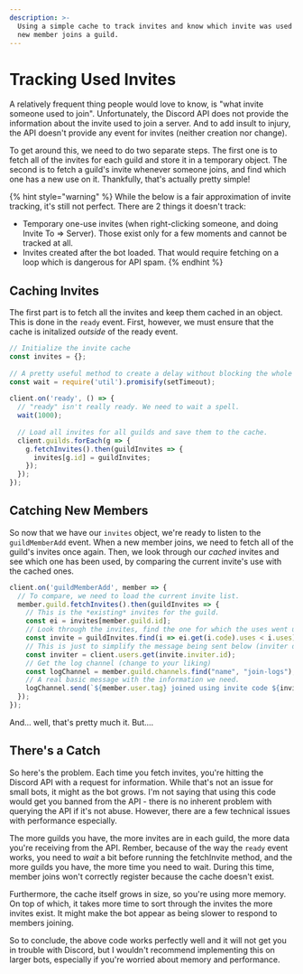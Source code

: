 ```yaml
---
description: >-
  Using a simple cache to track invites and know which invite was used when a
  new member joins a guild.
---
```


# Tracking Used Invites

A relatively frequent thing people would love to know, is "what invite someone used to join". Unfortunately, the Discord API does not provide the information about the invite used to join a server. And to add insult to injury, the API doesn't provide any event for invites \(neither creation nor change\).

To get around this, we need to do two separate steps. The first one is to fetch all of the invites for each guild and store it in a temporary object. The second is to fetch a guild's invite whenever someone joins, and find which one has a new use on it. Thankfully, that's actually pretty simple!

{% hint style="warning" %}
While the below is a fair approximation of invite tracking, it's still not perfect. There are 2 things it doesn't track: 

* Temporary one-use invites \(when right-clicking someone, and doing Invite To =&gt; Server\). Those exist only for a few moments and cannot be tracked at all.
* Invites created after the bot loaded. That would require fetching on a loop which is dangerous for API spam.
{% endhint %}

## Caching Invites

The first part is to fetch all the invites and keep them cached in an object. This is done in the `ready` event. First, however, we must ensure that the cache is initalized _outside_ of the ready event.

```javascript
// Initialize the invite cache
const invites = {};
 
// A pretty useful method to create a delay without blocking the whole script.
const wait = require('util').promisify(setTimeout);
 
client.on('ready', () => {
  // "ready" isn't really ready. We need to wait a spell.
  wait(1000);
 
  // Load all invites for all guilds and save them to the cache.
  client.guilds.forEach(g => {
    g.fetchInvites().then(guildInvites => {
      invites[g.id] = guildInvites;
    });
  });
});
```

## Catching New Members

So now that we have our `invites` object, we're ready to listen to the `guildMemberAdd` event. When a new member joins, we need to fetch all of the guild's invites once again. Then, we look through our _cached_ invites and see which one has been used, by comparing the current invite's use with the cached ones.

```javascript
client.on('guildMemberAdd', member => {
  // To compare, we need to load the current invite list.
  member.guild.fetchInvites().then(guildInvites => {
    // This is the *existing* invites for the guild.
    const ei = invites[member.guild.id];
    // Look through the invites, find the one for which the uses went up.
    const invite = guildInvites.find(i => ei.get(i.code).uses < i.uses);
    // This is just to simplify the message being sent below (inviter doesn't have a tag property)
    const inviter = client.users.get(invite.inviter.id);
    // Get the log channel (change to your liking)
    const logChannel = member.guild.channels.find("name", "join-logs");
    // A real basic message with the information we need. 
    logChannel.send(`${member.user.tag} joined using invite code ${invite.code} from ${inviter.tag}. Invite was used ${invite.uses} times since its creation.`);
  });
});
```

And... well, that's pretty much it. But....

## There's a Catch

So here's the problem. Each time you fetch invites, you're hitting the Discord API with a request for information. While that's not an issue for small bots, it might as the bot grows. I'm not saying that using this code would get you banned from the API - there is no inherent problem with querying the API if it's not abuse. However, there are a few technical issues with performance especially.

The more guilds you have, the more invites are in each guild, the more data you're receiving from the API. Rember, because of the way the `ready` event works, you need to _wait_ a bit before running the fetchInvite method, and the more guilds you have, the more time you need to wait. During this time, member joins won't correctly register because the cache doesn't exist.

Furthermore, the cache itself grows in size, so you're using more memory. On top of which, it takes more time to sort through the invites the more invites exist. It might make the bot appear as being slower to respond to members joining.

So to conclude, the above code works perfectly well and it will not get you in trouble with Discord, but I wouldn't recommend implementing this on larger bots, especially if you're worried about memory and performance.

